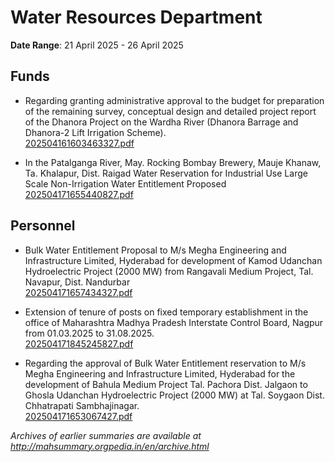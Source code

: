 # Water Resources Department

**Date Range**: 21 April 2025 - 26 April 2025


## Funds
- Regarding granting administrative approval to the budget for preparation of the remaining survey, conceptual design and detailed project report of the Dhanora Project on the Wardha River (Dhanora Barrage and Dhanora-2 Lift Irrigation Scheme).\
  [202504161603463327.pdf](https://gr.maharashtra.gov.in/Site/Upload/Government%20Resolutions/English/202504161603463327.pdf)

- In the Patalganga River, May. Rocking Bombay Brewery, Mauje Khanaw, Ta. Khalapur, Dist. Raigad Water Reservation for Industrial Use Large Scale Non-Irrigation Water Entitlement Proposed\
  [202504171655440827.pdf](https://gr.maharashtra.gov.in/Site/Upload/Government%20Resolutions/English/202504171655440827.pdf)

## Personnel
- Bulk Water Entitlement Proposal to M/s Megha Engineering and Infrastructure Limited, Hyderabad for development of Kamod Udanchan Hydroelectric Project (2000 MW) from Rangavali Medium Project, Tal. Navapur, Dist. Nandurbar\
  [202504171657434327.pdf](https://gr.maharashtra.gov.in/Site/Upload/Government%20Resolutions/English/202504171657434327.pdf)

- Extension of tenure of posts on fixed temporary establishment in the office of Maharashtra Madhya Pradesh Interstate Control Board, Nagpur from 01.03.2025 to 31.08.2025.\
  [202504171845245827.pdf](https://gr.maharashtra.gov.in/Site/Upload/Government%20Resolutions/English/202504171845245827.pdf)

- Regarding the approval of Bulk Water Entitlement reservation to M/s Megha Engineering and Infrastructure Limited, Hyderabad for the development of Bahula Medium Project Tal. Pachora Dist. Jalgaon to Ghosla Udanchan Hydroelectric Project (2000 MW) at Tal. Soygaon Dist. Chhatrapati Sambhajinagar.\
  [202504171653067427.pdf](https://gr.maharashtra.gov.in/Site/Upload/Government%20Resolutions/English/202504171653067427.pdf)


*Archives of earlier summaries are available at http://mahsummary.orgpedia.in/en/archive.html*